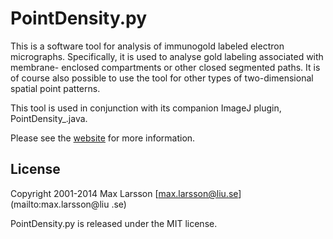 PointDensity.py
===============

This is a software tool for analysis of immunogold labeled electron micrographs.
Specifically, it is used to analyse gold labeling associated with membrane-
enclosed compartments or other closed segmented paths. It is of course also 
possible to use the tool for other types of two-dimensional spatial point 
patterns.

This tool is used in conjunction with its companion ImageJ plugin,
PointDensity_.java.

Please see the [website](http://www.hu.liu.se/forskning/larsson-max/software)
for more information.

## License
Copyright 2001-2014 Max Larsson [<max.larsson@liu.se>](mailto:max.larsson@liu
.se)

PointDensity.py is released under the MIT license.